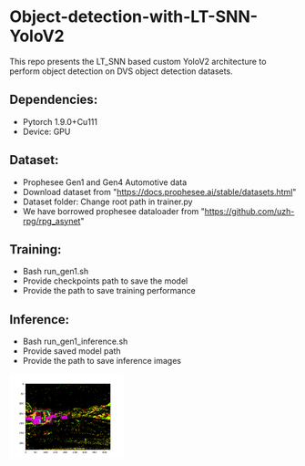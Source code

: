 # Object-detection-with-LT-SNN-YoloV2
This repo presents the LT_SNN based custom YoloV2 architecture to perform object detection on DVS object detection datasets.

## Dependencies:
 * Pytorch 1.9.0+Cu111
 * Device: GPU
  
## Dataset:

 * Prophesee Gen1 and Gen4 Automotive data
 * Download dataset from "https://docs.prophesee.ai/stable/datasets.html"
 * Dataset folder: Change root path in trainer.py
 * We have borrowed prophesee dataloader from "https://github.com/uzh-rpg/rpg_asynet"
      
## Training:
      
 * Bash run_gen1.sh
 * Provide checkpoints path to save the model
 * Provide the path to save training performance 

## Inference:

 * Bash run_gen1_inference.sh
 * Provide saved model path
 * Provide the path to save inference images
            
<img
  src="./train/images/Train_histogram_detect_bounding boxes.png"
  alt="Alt text"
  title="Optional title"
  style="display: inline-block; margin: 0 auto; max-width: 200px">
  
            
